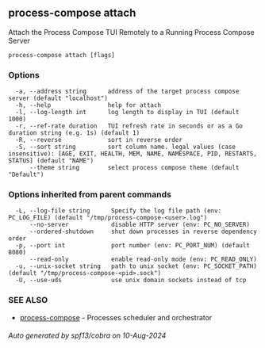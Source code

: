 ## process-compose attach

Attach the Process Compose TUI Remotely to a Running Process Compose Server

```
process-compose attach [flags]
```

### Options

```
  -a, --address string      address of the target process compose server (default "localhost")
  -h, --help                help for attach
  -l, --log-length int      log length to display in TUI (default 1000)
  -r, --ref-rate duration   TUI refresh rate in seconds or as a Go duration string (e.g. 1s) (default 1)
  -R, --reverse             sort in reverse order
  -S, --sort string         sort column name. legal values (case insensitive): [AGE, EXIT, HEALTH, MEM, NAME, NAMESPACE, PID, RESTARTS, STATUS] (default "NAME")
      --theme string        select process compose theme (default "Default")
```

### Options inherited from parent commands

```
  -L, --log-file string      Specify the log file path (env: PC_LOG_FILE) (default "/tmp/process-compose-<user>.log")
      --no-server            disable HTTP server (env: PC_NO_SERVER)
      --ordered-shutdown     shut down processes in reverse dependency order
  -p, --port int             port number (env: PC_PORT_NUM) (default 8080)
      --read-only            enable read-only mode (env: PC_READ_ONLY)
  -u, --unix-socket string   path to unix socket (env: PC_SOCKET_PATH) (default "/tmp/process-compose-<pid>.sock")
  -U, --use-uds              use unix domain sockets instead of tcp
```

### SEE ALSO

* [process-compose](process-compose.md)	 - Processes scheduler and orchestrator

###### Auto generated by spf13/cobra on 10-Aug-2024
